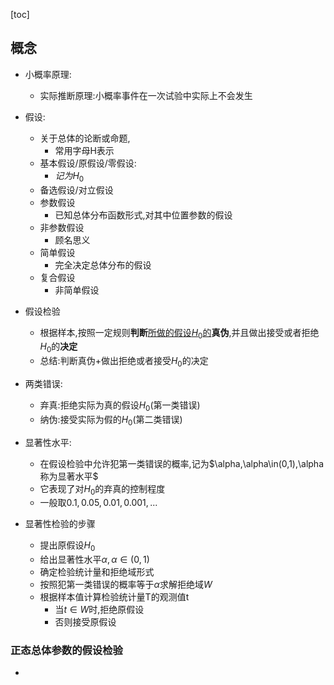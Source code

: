 [toc]

## 概念

- 小概率原理:

  - 实际推断原理:小概率事件在一次试验中实际上不会发生

  

- 假设:

  - 关于总体的论断或命题,
    - 常用字母H表示
  - 基本假设/原假设/零假设:
    - $记为H_0$
  - 备选假设/对立假设
  - 参数假设
    - 已知总体分布函数形式,对其中位置参数的假设
  - 非参数假设
    - 顾名思义
  - 简单假设
    - 完全决定总体分布的假设
  - 复合假设
    - 非简单假设

- 假设检验

  - 根据样本,按照一定规则**判断**<u>所做的假设$H_0$的</u>**真伪**,并且做出接受或者拒绝$H_0$的**决定**
  - 总结:判断真伪+做出拒绝或者接受$H_0$的决定

- 两类错误:

  - 弃真:拒绝实际为真的假设$H_0$(第一类错误)
  - 纳伪:接受实际为假的$H_0$(第二类错误)

- 显著性水平:
  - 在假设检验中允许犯第一类错误的概率,记为$\alpha,\alpha\in(0,1),\alpha称为显著水平$
  - 它表现了对$H_0$的弃真的控制程度
  - 一般取$0.1,0.05,0.01,0.001,...$
- 显著性检验的步骤
  - 提出原假设$H_0$
  - 给出显著性水平$\alpha,\alpha\in(0,1)$
  - 确定检验统计量和拒绝域形式
  - 按照犯第一类错误的概率等于$\alpha$求解拒绝域$W$
  - 根据样本值计算检验统计量T的观测值t
    - 当$t\in{W}$时,拒绝原假设
    - 否则接受原假设

### 正态总体参数的假设检验

- 









